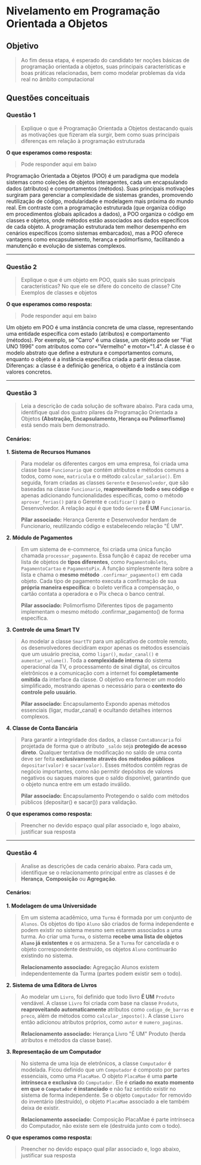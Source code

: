 # Nivelamento em Programação Orientada a Objetos

## Objetivo

> Ao fim dessa etapa, é esperado do candidato ter noções básicas de programação orientada a objetos, suas principais características e boas práticas relacionadas, bem como modelar problemas da vida real no âmbito computacional

## Questões conceituais

### Questão 1

> Explique o que é Programação Orientada a Objetos destacando quais as motivações que fizeram ela surgir, bem como suas principais diferenças em relação à programação estruturada

**O que esperamos como resposta:**

> Pode responder aqui em baixo

Programação Orientada a Objetos (POO) é um paradigma que modela sistemas como coleções de objetos interagentes, cada um encapsulando dados (atributos) e comportamentos (métodos). Suas principais motivações surgiram para gerenciar a complexidade de sistemas grandes, promovendo reutilização de código, modularidade e modelagem mais próxima do mundo real. Em contraste com a programação estruturada (que organiza código em procedimentos globais aplicados a dados), a POO organiza o código em classes e objetos, onde métodos estão associados aos dados específicos de cada objeto. A programação estruturada tem melhor desempenho em cenários específicos (como sistemas embarcados), mas a POO oferece vantagens como encapsulamento, herança e polimorfismo, facilitando a manutenção e evolução de sistemas complexos.

---

### Questão 2

> Explique o que é um objeto em POO, quais são suas principais caracteristicas? No que ele se difere do conceito de classe? Cite Exemplos de classes e objetos

**O que esperamos como resposta:**

> Pode responder aqui em baixo

Um objeto em POO é uma instância concreta de uma classe, representando uma entidade específica com estado (atributos) e comportamento (métodos). Por exemplo, se "Carro" é uma classe, um objeto pode ser "Fiat UNO 1996" com atributos como cor="Vermelho" e motor="1.4". A classe é o modelo abstrato que define a estrutura e comportamentos comuns, enquanto o objeto é a instância específica criada a partir dessa classe. Diferenças: a classe é a definição genérica, o objeto é a instância com valores concretos.

---

### Questão 3 

> Leia a descrição de cada solução de software abaixo. Para cada uma, identifique qual dos quatro pilares da Programação Orientada a Objetos **(Abstração, Encapsulamento, Herança ou Polimorfismo)** está sendo mais bem demonstrado.

#### Cenários:

**1. Sistema de Recursos Humanos**

> Para modelar os diferentes cargos em uma empresa, foi criada uma classe base `Funcionario` que contém atributos e métodos comuns a todos, como `nome`, `matricula` e o método `calcular_salario()`. Em seguida, foram criadas as classes `Gerente` e `Desenvolvedor`, que são baseadas na classe `Funcionario`, **reaproveitando todo o seu código** e apenas adicionando funcionalidades específicas, como o método `aprovar_ferias()` para o Gerente e `codificar()` para o Desenvolvedor. A relação aqui é que todo `Gerente` **É UM** `Funcionario`.
>
> **Pilar associado:** Herança
    Gerente e Desenvolvedor herdam de Funcionario, reutilizando código e estabelecendo relação "É UM".

**2. Módulo de Pagamentos**

> Em um sistema de e-commerce, foi criada uma única função chamada `processar_pagamento`. Essa função é capaz de receber uma lista de objetos de **tipos diferentes**, como `PagamentoBoleto`, `PagamentoCartao` e `PagamentoPix`. A função simplesmente itera sobre a lista e chama o **mesmo método** `.confirmar_pagamento()` em cada objeto. Cada tipo de pagamento executa a confirmação de sua **própria maneira específica**: o boleto verifica a compensação, o cartão contata a operadora e o Pix checa o banco central.
>
> **Pilar associado:** Polimorfismo
    Diferentes tipos de pagamento implementam o mesmo método .confirmar_pagamento() de forma específica.

**3. Controle de uma Smart TV**

> Ao modelar a classe `SmartTV` para um aplicativo de controle remoto, os desenvolvedores decidiram expor apenas os métodos essenciais que um usuário precisa, como `ligar()`, `mudar_canal()` e `aumentar_volume()`. Toda a **complexidade interna** do sistema operacional da TV, o processamento de sinal digital, os circuitos eletrônicos e a comunicação com a internet foi **completamente omitida** da interface da classe. O objetivo era fornecer um modelo simplificado, mostrando apenas o necessário para o **contexto do controle pelo usuário**.
>
> **Pilar associado:** Encapsulamento
    Expondo apenas métodos essenciais (ligar, mudar_canal) e ocultando detalhes internos complexos.

**4. Classe de Conta Bancária**

> Para garantir a integridade dos dados, a classe `ContaBancaria` foi projetada de forma que o atributo `_saldo` seja **protegido de acesso direto**. Qualquer tentativa de modificação no saldo de uma conta deve ser feita **exclusivamente através dos métodos públicos** `depositar(valor)` e `sacar(valor)`. Esses métodos contêm regras de negócio importantes, como não permitir depósitos de valores negativos ou saques maiores que o saldo disponível, garantindo que o objeto nunca entre em um estado inválido.
>
> **Pilar associado:** Encapsulamento
    Protegendo o saldo com métodos públicos (depositar() e sacar()) para validação.

**O que esperamos como resposta:**

> Preencher no devido espaço qual pilar associado e, logo abaixo, justificar sua resposta

---

### Questão 4

> Analise as descrições de cada cenário abaixo. Para cada um, identifique se o relacionamento principal entre as classes é de **Herança**, **Composição** ou **Agregação**.

#### Cenários:

**1. Modelagem de uma Universidade**

> Em um sistema acadêmico, uma `Turma` é formada por um conjunto de `Alunos`. Os objetos do tipo `Aluno` são criados de forma independente e podem existir no sistema mesmo sem estarem associados a uma turma. Ao criar uma `Turma`, o sistema **recebe uma lista de objetos `Aluno` já existentes** e os armazena. Se a `Turma` for cancelada e o objeto correspondente destruído, os objetos `Aluno` continuarão existindo no sistema.
>
> **Relacionamento associado:** Agregação 
    Alunos existem independentemente da Turma (partes podem existir sem o todo).

**2. Sistema de uma Editora de Livros**

> Ao modelar um `Livro`, foi definido que todo livro **É UM** `Produto` vendável. A classe `Livro` foi criada com base na classe `Produto`, **reaproveitando automaticamente** atributos como `codigo_de_barras` e `preco`, além de métodos como `calcular_imposto()`. A classe `Livro` então adicionou atributos próprios, como `autor` e `numero_paginas`.
>
> **Relacionamento associado:** Herança
    Livro "É UM" Produto (herda atributos e métodos da classe base).

**3. Representação de um Computador**

> No sistema de uma loja de eletrônicos, a classe `Computador` é modelada. Ficou definido que um `Computador` é composto por partes essenciais, como uma `PlacaMae`. O objeto `PlacaMae` é uma **parte intrínseca e exclusiva** do `Computador`. Ele é **criado no exato momento em que o `Computador` é instanciado** e não faz sentido existir no sistema de forma independente. Se o objeto `Computador` for removido do inventário (destruído), o objeto `PlacaMae` associado a ele também deixa de existir.
>
> **Relacionamento associado:** Composição
    PlacaMae é parte intrínseca do Computador, não existe sem ele (destruída junto com o todo).

**O que esperamos como resposta:**

> Preencher no devido espaço qual pilar associado e, logo abaixo, justificar sua resposta

